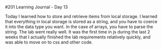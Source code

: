 #201 Learning Journal - Day 13

Today I learned how to store and retrieve items from local storage. I 
learned that everything in local storage is stored as a string, and you 
have to coerce it into the data type you want. In the case of arrays, 
you have to parse the string. The lab went really well. It was the first 
time in js during the last 2 weeks that I actually finished the lab 
requirements relatively quickly, and was able to move on to css and other 
code.
 
